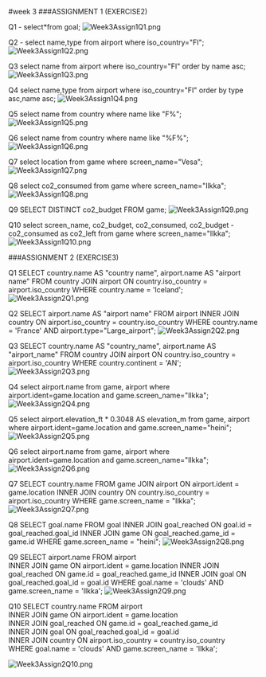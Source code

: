 #week 3
###ASSIGNMENT 1 (EXERCISE2)

Q1 - 
select*from goal;
![Week3Assign1Q1.png](Week3Assign1Q1.png)


Q2 - 
select name,type from airport where iso_country="FI";
![Week3Assign1Q2.png](Week3Assign1Q2.png)


Q3
select name from airport where iso_country="FI" order by name asc;
![Week3Assign1Q3.png](Week3Assign1Q3.png)


Q4
select name,type from airport where iso_country="FI" order by type asc,name asc;
![Week3Assign1Q4.png](Week3Assign1Q4.png)


Q5
select name from country where name like "F%";
![Week3Assign1Q5.png](Week3Assign1Q5.png)


Q6
select name from country where name like "%F%";
![Week3Assign1Q6.png](Week3Assign1Q6.png)


Q7
select location from game where screen_name="Vesa";
![Week3Assign1Q7.png](Week3Assign1Q7.png)


Q8
select co2_consumed from game where screen_name="Ilkka";
![Week3Assign1Q8.png](Week3Assign1Q8.png)


Q9
SELECT DISTINCT co2_budget FROM game;
![Week3Assign1Q9.png](Week3Assign1Q9.png)


Q10
select screen_name, co2_budget, co2_consumed, co2_budget - co2_consumed as co2_left from game where screen_name="Ilkka";
![Week3Assign1Q10.png](Week3Assign1Q10.png)



###ASSIGNMENT 2 (EXERCISE3)

Q1
SELECT country.name AS "country name", airport.name AS "airport name" 
FROM country JOIN airport ON country.iso_country = airport.iso_country 
WHERE country.name = 'Iceland';
![Week3Assign2Q1.png](Week3Assign2Q1.png)

Q2
SELECT airport.name AS "airport name" FROM airport INNER JOIN 
country ON airport.iso_country = country.iso_country 
WHERE country.name = 'France' AND airport.type="Large_airport";
![Week3Assign2Q2.png](Week3Assign2Q2.png)


Q3
SELECT country.name AS "country_name", airport.name AS "airport_name" 
FROM country JOIN airport ON country.iso_country = airport.iso_country 
WHERE country.continent = 'AN';
![Week3Assign2Q3.png](Week3Assign2Q3.png)


Q4
select airport.name from game, airport 
where airport.ident=game.location and game.screen_name="Ilkka";
![Week3Assign2Q4.png](Week3Assign2Q4.png)


Q5
select airport.elevation_ft * 0.3048 AS elevation_m from game, 
airport where airport.ident=game.location and 
game.screen_name="heini";
![Week3Assign2Q5.png](Week3Assign2Q5.png)


Q6
select airport.name from game, airport 
where airport.ident=game.location and game.screen_name="Ilkka";
![Week3Assign2Q6.png](Week3Assign2Q6.png)


Q7
SELECT country.name FROM game 
JOIN airport ON airport.ident = game.location 
INNER JOIN country ON country.iso_country = airport.iso_country 
WHERE game.screen_name = "Ilkka";
![Week3Assign2Q7.png](Week3Assign2Q7.png)


Q8
SELECT goal.name FROM goal 
INNER JOIN goal_reached ON goal.id = goal_reached.goal_id
INNER JOIN game ON goal_reached.game_id = game.id
WHERE game.screen_name = "heini";
![Week3Assign2Q8.png](Week3Assign2Q8.png)


Q9
SELECT airport.name FROM airport  
INNER JOIN game ON airport.ident = game.location 
INNER JOIN goal_reached ON game.id = goal_reached.game_id
INNER JOIN goal ON goal_reached.goal_id = goal.id
WHERE goal.name = 'clouds'
AND game.screen_name = 'Ilkka';
![Week3Assign2Q9.png](Week3Assign2Q9.png)


Q10
SELECT country.name FROM airport  
INNER JOIN game ON airport.ident = game.location  
INNER JOIN goal_reached ON game.id = goal_reached.game_id  
INNER JOIN goal ON goal_reached.goal_id = goal.id  
INNER JOIN country ON airport.iso_country = country.iso_country  
WHERE goal.name = 'clouds' AND game.screen_name = 'Ilkka';

![Week3Assign2Q10.png](Week3Assign2Q10.png)




